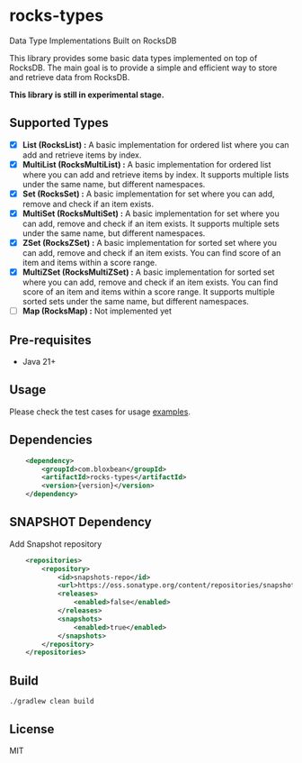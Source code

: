 # rocks-types

Data Type Implementations Built on RocksDB

This library provides some basic data types implemented on top of RocksDB. The main goal is to provide a simple and efficient
way to store and retrieve data from RocksDB.

<b>This library is still in experimental stage. </b>

## Supported Types

- [x] **List (RocksList) :** A basic implementation for ordered list where you can add and retrieve items by index.
- [x] **MultiList (RocksMultiList) :** A basic implementation for ordered list where you can add and retrieve items by index. It supports multiple lists under the same name, but different namespaces.
- [x] **Set (RocksSet) :** A basic implementation for set where you can add, remove and check if an item exists.
- [x] **MultiSet (RocksMultiSet) :** A basic implementation for set where you can add, remove and check if an item exists. It supports multiple sets under the same name, but different namespaces.
- [x] **ZSet (RocksZSet) :** A basic implementation for sorted set where you can add, remove and check if an item exists. You can find score of an item and items within a score range.
- [x] **MultiZSet (RocksMultiZSet) :** A basic implementation for sorted set where you can add, remove and check if an item exists. You can find score of an item and items within a score range. It supports multiple sorted sets under the same name, but different namespaces.
- [ ] **Map (RocksMap) :** Not implemented yet

## Pre-requisites

- Java 21+

## Usage

Please check the test cases for usage [examples](https://github.com/bloxbean/rocks-types/tree/main/core/src/test/java/com/bloxbean/rocks/types).

## Dependencies

```xml
    <dependency>
        <groupId>com.bloxbean</groupId>
        <artifactId>rocks-types</artifactId>
        <version>{version}</version>
    </dependency>
```

## SNAPSHOT Dependency

Add Snapshot repository

```xml
    <repositories>
        <repository>
            <id>snapshots-repo</id>
            <url>https://oss.sonatype.org/content/repositories/snapshots</url>
            <releases>
                <enabled>false</enabled>
            </releases>
            <snapshots>
                <enabled>true</enabled>
            </snapshots>
        </repository>
    </repositories>
```

## Build

```
./gradlew clean build
```

## License

MIT
